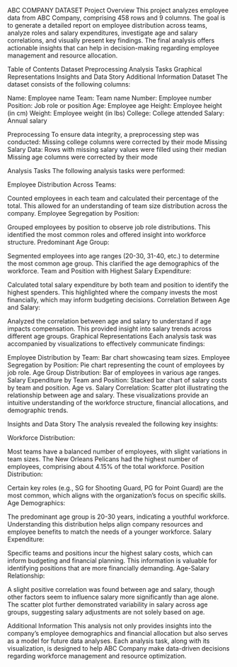 ABC COMPANY DATASET
Project Overview
This project analyzes employee data from ABC Company, comprising 458 rows and 9 columns. The goal is to generate a detailed report on employee distribution across teams, analyze roles and salary expenditures, investigate age and salary correlations, and visually present key findings. The final analysis offers actionable insights that can help in decision-making regarding employee management and resource allocation.

Table of Contents
Dataset
Preprocessing
Analysis Tasks
Graphical Representations
Insights and Data Story
Additional Information
Dataset
The dataset consists of the following columns:

Name: Employee name
Team: Team name
Number: Employee number
Position: Job role or position
Age: Employee age
Height: Employee height (in cm)
Weight: Employee weight (in lbs)
College: College attended
Salary: Annual salary

Preprocessing
To ensure data integrity, a preprocessing step was conducted:
Missing college columns were corrected by their mode
Missing Salary Data: Rows with missing salary values were filled using their median
Missing age columns were corrected by their mode

Analysis Tasks
The following analysis tasks were performed:

Employee Distribution Across Teams:

Counted employees in each team and calculated their percentage of the total.
This allowed for an understanding of team size distribution across the company.
Employee Segregation by Position:

Grouped employees by position to observe job role distributions.
This identified the most common roles and offered insight into workforce structure.
Predominant Age Group:

Segmented employees into age ranges (20-30, 31-40, etc.) to determine the most common age group.
This clarified the age demographics of the workforce.
Team and Position with Highest Salary Expenditure:

Calculated total salary expenditure by both team and position to identify the highest spenders.
This highlighted where the company invests the most financially, which may inform budgeting decisions.
Correlation Between Age and Salary:

Analyzed the correlation between age and salary to understand if age impacts compensation.
This provided insight into salary trends across different age groups.
Graphical Representations
Each analysis task was accompanied by visualizations to effectively communicate findings:

Employee Distribution by Team: Bar chart showcasing team sizes.
Employee Segregation by Position: Pie chart representing the count of employees by job role.
Age Group Distribution: Bar of employees in various age ranges.
Salary Expenditure by Team and Position: Stacked bar chart of salary costs by team and position.
Age vs. Salary Correlation: Scatter plot illustrating the relationship between age and salary.
These visualizations provide an intuitive understanding of the workforce structure, financial allocations, and demographic trends.

Insights and Data Story
The analysis revealed the following key insights:

Workforce Distribution:

Most teams have a balanced number of employees, with slight variations in team sizes.
The New Orleans Pelicans had the highest number of employees, comprising about 4.15% of the total workforce.
Position Distribution:

Certain key roles (e.g., SG for Shooting Guard, PG for Point Guard) are the most common, which aligns with the organization’s focus on specific skills.
Age Demographics:

The predominant age group is 20-30 years, indicating a youthful workforce.
Understanding this distribution helps align company resources and employee benefits to match the needs of a younger workforce.
Salary Expenditure:

Specific teams and positions incur the highest salary costs, which can inform budgeting and financial planning.
This information is valuable for identifying positions that are more financially demanding.
Age-Salary Relationship:

A slight positive correlation was found between age and salary, though other factors seem to influence salary more significantly than age alone.
The scatter plot further demonstrated variability in salary across age groups, suggesting salary adjustments are not solely based on age.

Additional Information
This analysis not only provides insights into the company’s employee demographics and financial allocation but also serves as a model for future data analyses. Each analysis task, along with its visualization, is designed to help ABC Company make data-driven decisions regarding workforce management and resource optimization.
